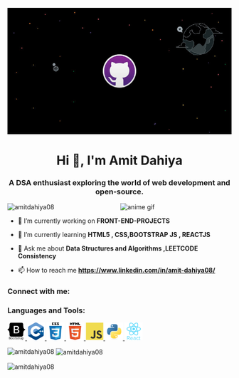 ![logo](https://github.com/Amitdahiya08/AmitDahiya08/blob/main/1619644762_github-desktop_story.jpg)
<h1 align="center">Hi 👋, I'm Amit Dahiya</h1>
<h3 align="center">A DSA enthusiast exploring the world of web development and open-source.</h3>
<img align="right" width="250" src="https://thumbs.gfycat.com/DeliriousFarEgret-max-1mb.gif" alt="anime gif">
<p align="left"> <img src="https://komarev.com/ghpvc/?username=amitdahiya08&label=Profile%20views&color=0e75b6&style=flat" alt="amitdahiya08" /> </p>

- 🔭 I’m currently working on **FRONT-END-PROJECTS**

- 🌱 I’m currently learning **HTML5 , CSS,BOOTSTRAP JS , REACTJS**

- 💬 Ask me about **Data Structures and Algorithms ,LEETCODE Consistency**

- 📫 How to reach me **https://www.linkedin.com/in/amit-dahiya08/**

<h3 align="left">Connect with me:</h3>
<p align="left">
</p>

<h3 align="left">Languages and Tools:</h3>
<p align="left"> <a href="https://getbootstrap.com" target="_blank" rel="noreferrer"> <img src="https://raw.githubusercontent.com/devicons/devicon/master/icons/bootstrap/bootstrap-plain-wordmark.svg" alt="bootstrap" width="40" height="40"/> </a> <a href="https://www.w3schools.com/cpp/" target="_blank" rel="noreferrer"> <img src="https://raw.githubusercontent.com/devicons/devicon/master/icons/cplusplus/cplusplus-original.svg" alt="cplusplus" width="40" height="40"/> </a> <a href="https://www.w3schools.com/css/" target="_blank" rel="noreferrer"> <img src="https://raw.githubusercontent.com/devicons/devicon/master/icons/css3/css3-original-wordmark.svg" alt="css3" width="40" height="40"/> </a> <a href="https://www.w3.org/html/" target="_blank" rel="noreferrer"> <img src="https://raw.githubusercontent.com/devicons/devicon/master/icons/html5/html5-original-wordmark.svg" alt="html5" width="40" height="40"/> </a> <a href="https://developer.mozilla.org/en-US/docs/Web/JavaScript" target="_blank" rel="noreferrer"> <img src="https://raw.githubusercontent.com/devicons/devicon/master/icons/javascript/javascript-original.svg" alt="javascript" width="40" height="40"/> </a> <a href="https://www.python.org" target="_blank" rel="noreferrer"> <img src="https://raw.githubusercontent.com/devicons/devicon/master/icons/python/python-original.svg" alt="python" width="40" height="40"/> </a> <a href="https://reactjs.org/" target="_blank" rel="noreferrer"> <img src="https://raw.githubusercontent.com/devicons/devicon/master/icons/react/react-original-wordmark.svg" alt="react" width="40" height="40"/> </a> </p>

<p><img align="left" src="https://github-readme-stats.vercel.app/api/top-langs?username=amitdahiya08&show_icons=true&locale=en&layout=compact" alt="amitdahiya08" /></p>

<p>&nbsp;<img align="center" src="https://github-readme-stats.vercel.app/api?username=amitdahiya08&show_icons=true&locale=en" alt="amitdahiya08" /></p>

<p><img align="center" src="https://github-readme-streak-stats.herokuapp.com/?user=amitdahiya08&" alt="amitdahiya08" /></p>
